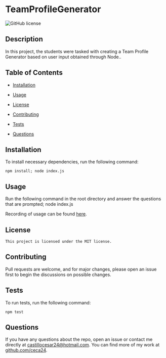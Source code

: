 # TeamProfileGenerator

  ![GitHub license](https://img.shields.io/badge/license-MIT-blue.svg)

  ## Description
  
  In this project, the students were tasked with creating a Team Profile Generator based on user input obtained through Node..
   
  
  ## Table of Contents 
  
  * [Installation](#installation)
  
  * [Usage](#usage)
  
  * [License](#license)
  
  * [Contributing](#contributing)
  
  * [Tests](#tests)
  
  * [Questions](#questions)
  
  ## Installation
  
  To install necessary dependencies, run the following command:
  
  ```
  npm install; node index.js
  ```
  
  ## Usage
  
  Run the following command in the root directory and answer the questions that are prompted; node index.js

  Recording of usage can be found [here](./media/Untitled_%20Mar%2014%2C%202023%2011_14%20PM.webm).
  
  ## License
    
    This project is licensed under the MIT license.
  
  ## Contributing
  
  Pull requests are welcome, and for major changes, please open an issue first to begin the discussions on possible changes.
  
  ## Tests
  
  To run tests, run the following command:
  
  ```
  npm test
  ```
  
  ## Questions
  
  If you have any questions about the repo, open an issue or contact me directly at castillocesar24@hotmail.com. You can find more of my work at [github.com/ceca24]().
